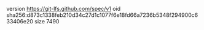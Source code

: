 version https://git-lfs.github.com/spec/v1
oid sha256:d873c1338feb210d34c27d1c1077f6e18fd66a7236b5348f294900c633406e20
size 7490
